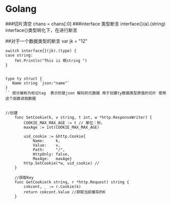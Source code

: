 # Golang
###切片清空  	chans = chans[:0]
###interface 类型断言 interface{}(a).(string) interface{}类型转化下，在进行断言

##对于一个数据类型的断言
var jk = "12"

	switch interface{}(jk).(type) {
	case string:
		fmt.Println("This is 啊string ")
	}

``` 

type ty struct {
   Name string `json:"name"`
}
`` 部分被称为标记tag  表示的是json 解码的元数据 用于创建ty数据类型原值的切片 使用这个函数读取数据
```

```

//创建
	func SetCookie(k, v string, t int, w *http.ResponseWriter) {
		COOKIE_MAX_MAX_AGE := t // 单位：秒。
		maxAge := int(COOKIE_MAX_MAX_AGE)

		uid_cookie := &http.Cookie{
			Name:     k,
			Value:    v,
			Path:     "/",
			HttpOnly: false,
			MaxAge:   maxAge}
		http.SetCookie(*w, uid_cookie) //
	}

	//获取Key
	func GetCookie(k string, r *http.Request) string {
		cokcont, _ := r.Cookie(k)
		return cokcont.Value //获取当前缓存的K
	}

```

